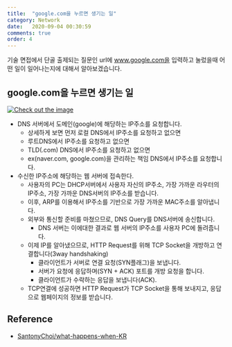 ```yaml
---
title:  "google.com을 누르면 생기는 일"
category: Network
date:   2020-09-04 00:30:59
comments: true
order: 4
---
```



기술 면접에서 단골 출제되는 질문인 url에 www.google.com을 입력하고 눌렀을때 어떤 일이 일어나는지에 대해서 알아보겠습니다.

## google.com을 누르면 생기는 일
<a href="{{ site.baseurl }}{{ site.network_img }}/network-dns-server-interaction.JPG" data-lightbox="falcon9-large" data-title="Check out the image">
  <img src="{{ site.baseurl }}{{ site.network_img }}/network-dns-server-interaction.JPG" title="Check out the image">
</a>

* DNS 서버에서 도메인(google)에 해당하는 IP주소를 요청합니다.
  + 상세하게 보면 먼저 로컬 DNS에서 IP주소를 요청하고 없으면
  + 루트DNS에서 IP주소를 요청하고 없으면
  + TLD(.com) DNS에서 IP주소를 요청하고 없으면
  + ex(naver.com, google.com)을 관리하는 책임 DNS에서 IP주소를 요청합니다.
* 수신한 IP주소에 해당하는 웹 서버에 접속한다.
  + 사용자의 PC는 DHCP서버에서 사용자 자신의 IP주소, 가장 가까운 라우터의 IP주소, 가장 가까운 DNS서버의 IP주소를  받습니다.
  + 이후, ARP를 이용해서 IP주소를 기반으로 가장 가까운 MAC주소를 알아냅니다.
  + 외부와 통신할 준비를 마쳤으므로, DNS Query를 DNS서버에 송신합니다. 
    - DNS 서버는 이에대한 결과로 웹 서버의 IP주소를 사용자 PC에 돌려줍니다.
  + 이제 IP를 알아냈으므로, HTTP Request를 위해 TCP Socket을 개방하고 연결합니다(3way handshaking)
    - 클라이언트가 서버로 연결 요청(SYN플래그)을 보냅니다.
    - 서버가 요청에 응답하며(SYN + ACK) 포트를 개방 요청을 합니다.
    - 클라이언트가 수락하는 응답을 보냅니다(ACK).
  + TCP연결에 성공하면 HTTP Request가 TCP Socket을 통해 보내지고, 응답으로 웹페이지의 정보를 받습니다.

## Reference
* [SantonyChoi/what-happens-when-KR](https://github.com/SantonyChoi/what-happens-when-KR)